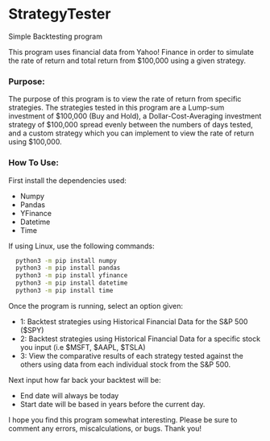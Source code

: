 # StrategyTester
Simple Backtesting program

This program uses financial data from Yahoo! Finance in order to simulate the rate of return and total return from $100,000 using a given strategy.

### Purpose:
The purpose of this program is to view the rate of return from specific strategies. 
The strategies tested in this program are a Lump-sum investment of $100,000 (Buy and Hold), a Dollar-Cost-Averaging investment strategy of $100,000 spread evenly between the numbers of days tested, and a custom strategy which you can implement to view the rate of return using $100,000.


### How To Use:
First install the dependencies used: 
  - Numpy
  - Pandas
  - YFinance
  - Datetime
  - Time

If using Linux, use the following commands:
```sh
  python3 -m pip install numpy
  python3 -m pip install pandas
  python3 -m pip install yfinance
  python3 -m pip install datetime
  python3 -m pip install time
```

Once the program is running, select an option given:
- 1: Backtest strategies using Historical Financial Data for the S&P 500 ($SPY)
- 2: Backtest strategies using Historical Financial Data for a specific stock you input (i.e $MSFT, $AAPL, $TSLA)
- 3: View the comparative results of each strategy tested against the others using data from each individual stock from the S&P 500.

Next input how far back your backtest will be:
- End date will always be today
- Start date will be based in years before the current day.


I hope you find this program somewhat interesting. Please be sure to comment any errors, miscalculations, or bugs.
Thank you!
